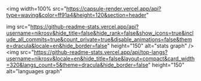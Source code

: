 <img width=100% src="https://capsule-render.vercel.app/api?type=waving&color=ff91a4&height=120&section=header"
 
 
 
 img src="https://github-readme-stats.vercel.app/api?username=nikrosv&hide_title=false&hide_rank=false&show_icons=true&include_all_commits=true&count_private=true&disable_animations=false&theme=dracula&locale=en&hide_border=false" height="150" alt="stats graph" />
<img src="https://github-readme-stats.vercel.app/api/top-langs?username=nikrosv&locale=en&hide_title=false&layout=compact&card_width=320&langs_count=5&theme=dracula&hide_border=false" height="150" alt="languages graph"
